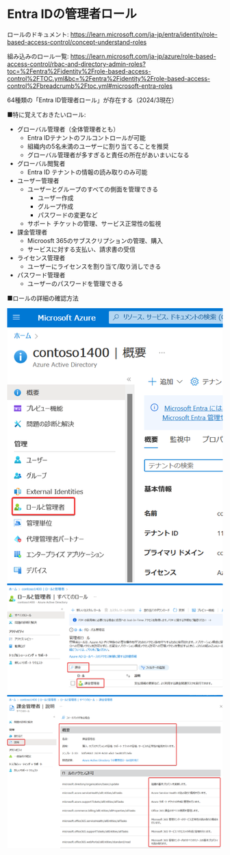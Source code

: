 # Entra IDの管理者ロール

ロールのドキュメント:
https://learn.microsoft.com/ja-jp/entra/identity/role-based-access-control/concept-understand-roles

組み込みのロール一覧:
https://learn.microsoft.com/ja-jp/azure/role-based-access-control/rbac-and-directory-admin-roles?toc=%2Fentra%2Fidentity%2Frole-based-access-control%2FTOC.yml&bc=%2Fentra%2Fidentity%2Frole-based-access-control%2Fbreadcrumb%2Ftoc.yml#microsoft-entra-roles

64種類の「Entra ID管理者ロール」が存在する（2024/3現在）

■特に覚えておきたいロール:

- グローバル管理者（全体管理者とも）
  - Entra IDテナントのフルコントロールが可能
  - 組織内の5名未満のユーザーに割り当てることを推奨
  - グローバル管理者が多すぎると責任の所在があいまいになる
- グローバル閲覧者
  - Entra ID テナントの情報の読み取りのみ可能
- ユーザー管理者
  - ユーザーとグループのすべての側面を管理できる
    - ユーザー作成
    - グループ作成
    - パスワードの変更など
  - サポート チケットの管理、サービス正常性の監視
- 課金管理者
  - Microosft 365のサブスクリプションの管理、購入
  - サービスに対する支払い、請求書の受信
- ライセンス管理者
  - ユーザーにライセンスを割り当て/取り消しできる
- パスワード管理者
  - ユーザーのパスワードを管理できる

■ロールの詳細の確認方法

![](images/ss-2023-02-27-22-44-02.png)
![](images/ss-2023-02-27-22-44-28.png)
![](images/ss-2023-02-27-22-44-54.png)